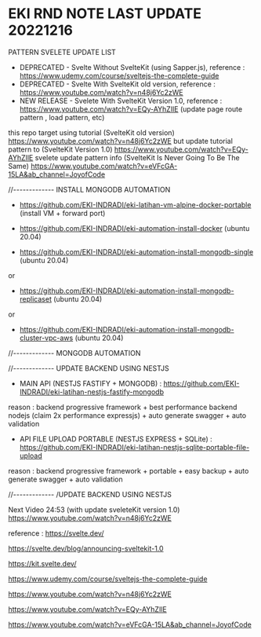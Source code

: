 # EKI RND NOTE LAST UPDATE 20221216

PATTERN SVELETE UPDATE LIST
- DEPRECATED - Svelte Without SvelteKit (using Sapper.js), reference : https://www.udemy.com/course/sveltejs-the-complete-guide
- DEPRECATED - Svelte With SvelteKit old version, reference : https://www.youtube.com/watch?v=n48j6Yc2zWE
- NEW RELEASE - Svelete With SvelteKit Version 1.0, reference : https://www.youtube.com/watch?v=EQy-AYhZIlE  (update page route pattern , load pattern, etc)


this repo target using tutorial (SvelteKit old version) https://www.youtube.com/watch?v=n48j6Yc2zWE 
but update tutorial pattern to (SvelteKit Version 1.0) https://www.youtube.com/watch?v=EQy-AYhZIlE
svelete update pattern info (SvelteKit Is Never Going To Be The Same) https://www.youtube.com/watch?v=eVFcGA-15LA&ab_channel=JoyofCode


//------------- INSTALL MONGODB AUTOMATION

- https://github.com/EKI-INDRADI/eki-latihan-vm-alpine-docker-portable (install VM + forward port)

- https://github.com/EKI-INDRADI/eki-automation-install-docker (ubuntu 20.04)



- https://github.com/EKI-INDRADI/eki-automation-install-mongodb-single (ubuntu 20.04)

or

- https://github.com/EKI-INDRADI/eki-automation-install-mongodb-replicaset (ubuntu 20.04)

or

- https://github.com/EKI-INDRADI/eki-automation-install-mongodb-cluster-vpc-aws (ubuntu 20.04)


//------------- MONGODB AUTOMATION


//------------- UPDATE BACKEND USING NESTJS

- MAIN API (NESTJS FASTIFY + MONGODB) : https://github.com/EKI-INDRADI/eki-latihan-nestjs-fastify-mongodb

reason : backend progressive framework + best performance backend nodejs (claim 2x performance expressjs) + auto generate swagger + auto validation


- API FILE UPLOAD PORTABLE (NESTJS EXPRESS + SQLite) : https://github.com/EKI-INDRADI/eki-latihan-nestjs-sqlite-portable-file-upload

reason : backend progressive framework + portable + easy backup + auto generate swagger + auto validation

//------------- /UPDATE BACKEND USING NESTJS



Next Video 24:53  (with update sveleteKit version 1.0) https://www.youtube.com/watch?v=n48j6Yc2zWE


reference : 
https://svelte.dev/

https://svelte.dev/blog/announcing-sveltekit-1.0

https://kit.svelte.dev/

https://www.udemy.com/course/sveltejs-the-complete-guide

https://www.youtube.com/watch?v=n48j6Yc2zWE

https://www.youtube.com/watch?v=EQy-AYhZIlE

https://www.youtube.com/watch?v=eVFcGA-15LA&ab_channel=JoyofCode

